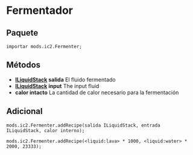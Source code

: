 # Fermentador

## Paquete

`importar mods.ic2.Fermenter;`

## Métodos

- **[ILiquidStack](/Vanilla/Liquids/ILiquidStack/) salida** El fluido fermentado
- **[ILiquidStack](/Vanilla/Liquids/ILiquidStack/) input** The input fluid
- **calor intacto** La cantidad de calor necesario para la fermentación

## Adicional

```zenscript
mods.ic2.Fermenter.addRecipe(salida ILiquidStack, entrada ILiquidStack, calor interno);

mods.ic2.Fermenter.addRecipe(<liquid:lava> * 1000, <liquid:water> * 2000, 23333);
```